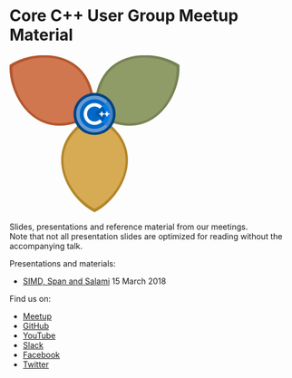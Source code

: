 # Core C++ User Group Meetup Material

![logo](assets/corecpp.png) 

Slides, presentations and reference material from our meetings.  
Note that not all presentation slides are optimized for reading without the accompanying talk.

Presentations and materials:

- [SIMD, Span and Salami](2018-03-15_SIMD-Span-and-Salami) 15 March 2018

Find us on:

- [Meetup](https://meetup.com/CoreCpp)
- [GitHub](https://github.com/CoreCppIL)
- [YouTube](https://www.youtube.com/channel/UCE14XYFaK1fDTnOTqlOFrrQ)
- [Slack](https://cpplang.slack.com/messages/C7UFRMFBP)
- [Facebook](https://facebook.com/IsraelCpp)
- [Twitter](https://twitter.com/corecpp)
